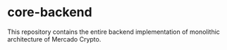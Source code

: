 # core-backend
This repository contains the entire backend implementation of monolithic architecture of Mercado Crypto.
